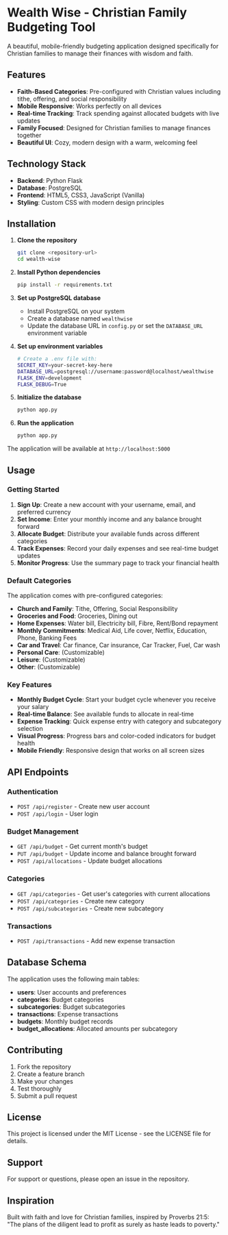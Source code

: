 # Wealth Wise - Christian Family Budgeting Tool

A beautiful, mobile-friendly budgeting application designed specifically for Christian families to manage their finances with wisdom and faith.

## Features

- **Faith-Based Categories**: Pre-configured with Christian values including tithe, offering, and social responsibility
- **Mobile Responsive**: Works perfectly on all devices
- **Real-time Tracking**: Track spending against allocated budgets with live updates
- **Family Focused**: Designed for Christian families to manage finances together
- **Beautiful UI**: Cozy, modern design with a warm, welcoming feel

## Technology Stack

- **Backend**: Python Flask
- **Database**: PostgreSQL
- **Frontend**: HTML5, CSS3, JavaScript (Vanilla)
- **Styling**: Custom CSS with modern design principles

## Installation

1. **Clone the repository**
   ```bash
   git clone <repository-url>
   cd wealth-wise
   ```

2. **Install Python dependencies**
   ```bash
   pip install -r requirements.txt
   ```

3. **Set up PostgreSQL database**
   - Install PostgreSQL on your system
   - Create a database named `wealthwise`
   - Update the database URL in `config.py` or set the `DATABASE_URL` environment variable

4. **Set up environment variables**
   ```bash
   # Create a .env file with:
   SECRET_KEY=your-secret-key-here
   DATABASE_URL=postgresql://username:password@localhost/wealthwise
   FLASK_ENV=development
   FLASK_DEBUG=True
   ```

5. **Initialize the database**
   ```bash
   python app.py
   ```

6. **Run the application**
   ```bash
   python app.py
   ```

The application will be available at `http://localhost:5000`

## Usage

### Getting Started

1. **Sign Up**: Create a new account with your username, email, and preferred currency
2. **Set Income**: Enter your monthly income and any balance brought forward
3. **Allocate Budget**: Distribute your available funds across different categories
4. **Track Expenses**: Record your daily expenses and see real-time budget updates
5. **Monitor Progress**: Use the summary page to track your financial health

### Default Categories

The application comes with pre-configured categories:

- **Church and Family**: Tithe, Offering, Social Responsibility
- **Groceries and Food**: Groceries, Dining out
- **Home Expenses**: Water bill, Electricity bill, Fibre, Rent/Bond repayment
- **Monthly Commitments**: Medical Aid, Life cover, Netflix, Education, Phone, Banking Fees
- **Car and Travel**: Car finance, Car insurance, Car Tracker, Fuel, Car wash
- **Personal Care**: (Customizable)
- **Leisure**: (Customizable)
- **Other**: (Customizable)

### Key Features

- **Monthly Budget Cycle**: Start your budget cycle whenever you receive your salary
- **Real-time Balance**: See available funds to allocate in real-time
- **Expense Tracking**: Quick expense entry with category and subcategory selection
- **Visual Progress**: Progress bars and color-coded indicators for budget health
- **Mobile Friendly**: Responsive design that works on all screen sizes

## API Endpoints

### Authentication
- `POST /api/register` - Create new user account
- `POST /api/login` - User login

### Budget Management
- `GET /api/budget` - Get current month's budget
- `PUT /api/budget` - Update income and balance brought forward
- `POST /api/allocations` - Update budget allocations

### Categories
- `GET /api/categories` - Get user's categories with current allocations
- `POST /api/categories` - Create new category
- `POST /api/subcategories` - Create new subcategory

### Transactions
- `POST /api/transactions` - Add new expense transaction

## Database Schema

The application uses the following main tables:

- **users**: User accounts and preferences
- **categories**: Budget categories
- **subcategories**: Budget subcategories
- **transactions**: Expense transactions
- **budgets**: Monthly budget records
- **budget_allocations**: Allocated amounts per subcategory

## Contributing

1. Fork the repository
2. Create a feature branch
3. Make your changes
4. Test thoroughly
5. Submit a pull request

## License

This project is licensed under the MIT License - see the LICENSE file for details.

## Support

For support or questions, please open an issue in the repository.

## Inspiration

Built with faith and love for Christian families, inspired by Proverbs 21:5: "The plans of the diligent lead to profit as surely as haste leads to poverty."
